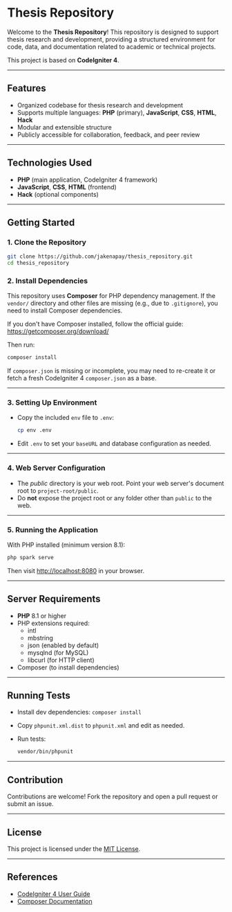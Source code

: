 # Thesis Repository

Welcome to the **Thesis Repository**! This repository is designed to support thesis research and development, providing a structured environment for code, data, and documentation related to academic or technical projects.

This project is based on **CodeIgniter 4**.

---

## Features

- Organized codebase for thesis research and development
- Supports multiple languages: **PHP** (primary), **JavaScript**, **CSS**, **HTML**, **Hack**
- Modular and extensible structure
- Publicly accessible for collaboration, feedback, and peer review

---

## Technologies Used

- **PHP** (main application, CodeIgniter 4 framework)
- **JavaScript**, **CSS**, **HTML** (frontend)
- **Hack** (optional components)

---

## Getting Started

### 1. Clone the Repository

```bash
git clone https://github.com/jakenapay/thesis_repository.git
cd thesis_repository
```

### 2. Install Dependencies

This repository uses **Composer** for PHP dependency management. If the `vendor/` directory and other files are missing (e.g., due to `.gitignore`), you need to install Composer dependencies.

If you don't have Composer installed, follow the official guide: https://getcomposer.org/download/

Then run:

```bash
composer install
```

If `composer.json` is missing or incomplete, you may need to re-create it or fetch a fresh CodeIgniter 4 `composer.json` as a base.

---

### 3. Setting Up Environment

- Copy the included `env` file to `.env`:

    ```bash
    cp env .env
    ```

- Edit `.env` to set your `baseURL` and database configuration as needed.

---

### 4. Web Server Configuration

- The *public* directory is your web root. Point your web server's document root to `project-root/public`.
- Do **not** expose the project root or any folder other than `public` to the web.

---

### 5. Running the Application

With PHP installed (minimum version 8.1):

```bash
php spark serve
```

Then visit [http://localhost:8080](http://localhost:8080) in your browser.

---

## Server Requirements

- **PHP** 8.1 or higher
- PHP extensions required:
    - intl
    - mbstring
    - json (enabled by default)
    - mysqlnd (for MySQL)
    - libcurl (for HTTP client)
- Composer (to install dependencies)

---

## Running Tests

- Install dev dependencies: `composer install`
- Copy `phpunit.xml.dist` to `phpunit.xml` and edit as needed.
- Run tests:

    ```bash
    vendor/bin/phpunit
    ```

---

## Contribution

Contributions are welcome! Fork the repository and open a pull request or submit an issue.

---

## License

This project is licensed under the [MIT License](LICENSE).

---

## References

- [CodeIgniter 4 User Guide](https://codeigniter.com/user_guide/)
- [Composer Documentation](https://getcomposer.org/doc/)
